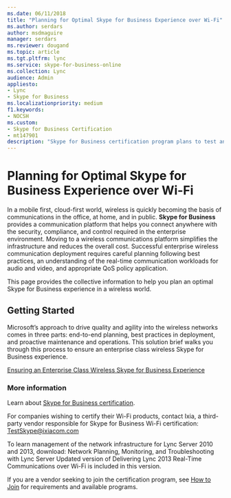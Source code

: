 ```yaml
---
ms.date: 06/11/2018
title: "Planning for Optimal Skype for Business Experience over Wi-Fi"
ms.author: serdars
author: msdmaguire
manager: serdars
ms.reviewer: dougand
ms.topic: article
ms.tgt.pltfrm: lync
ms.service: skype-for-business-online
ms.collection: Lync
audience: Admin
appliesto:
- Lync
- Skype for Business 
ms.localizationpriority: medium
f1.keywords:
- NOCSH
ms.custom:
- Skype for Business Certification
- mt147901
description: "Skype for Business certification program plans to test and certify IP phones  through the Skype for Business Certification Program."
---
```



# Planning for Optimal Skype for Business Experience over Wi-Fi
In a mobile first, cloud-first world, wireless is quickly becoming the basis of communications in the office, at home, and in public. **Skype for Business** provides a communication platform that helps you connect anywhere with the security, compliance, and control required in the enterprise environment. Moving to a wireless communications platform simplifies the infrastructure and reduces the overall cost. Successful enterprise wireless communication deployment requires careful planning following best practices, an understanding of the real-time communication workloads for audio and video, and appropriate QoS policy application.

This page provides the collective information to help you plan an optimal Skype for Business experience in a wireless world.

## Getting Started
Microsoft’s approach to drive quality and agility into the wireless networks comes in three parts: end-to-end planning, best practices in deployment, and proactive maintenance and operations. This solution brief walks you through this process to ensure an enterprise class wireless Skype for Business experience.

[Ensuring an Enterprise Class Wireless Skype for Business Experience](https://www.microsoft.com/download/details.aspx?id=47257)

### More information
Learn about [Skype for Business certification](test-spec.md).

For companies wishing to certify their Wi-Fi products, contact Ixia, a third-party vendor responsible for Skype for Business Wi-Fi certification: TestSkype@ixiacom.com

To learn management of the network infrastructure for Lync Server 2010 and 2013, download: Network Planning, Monitoring, and Troubleshooting with Lync Server
Updated version of Delivering Lync 2013 Real-Time Communications over Wi-Fi is included in this version.

If you are a vendor seeking to join the certification program, see [How to Join](how-to-join.md) for requirements and available programs.

